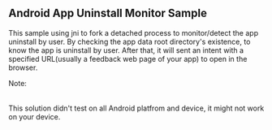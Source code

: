 Android App Uninstall Monitor Sample
------
This sample using jni to fork a detached process to monitor/detect 
the app uninstall by user.
By checking the app data root directory's existence, to know the app
is uninstall by user.
After that, it will sent an intent with a specified URL(usually a feedback
web page of your app) to open in the browser.

Note:
######
This solution didn't test on all Android platfrom and device, it might not
work on your device.
